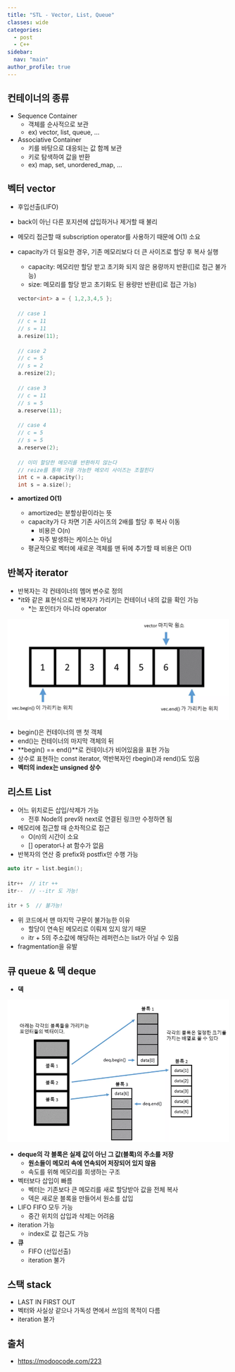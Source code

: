 ```yaml
---
title: "STL - Vector, List, Queue"
classes: wide
categories: 
  - post
  - C++
sidebar:
  nav: "main"
author_profile: true
---
```


## 컨테이너의 종류
* Sequence Container
  * 객체를 순사적으로 보관
  * ex) vector, list, queue, ...
* Associative Container
  * 키를 바탕으로 대응되는 값 함께 보관
  * 키로 탐색하여 값을 반환
  * ex) map, set, unordered_map, ...

## 벡터 vector
* 후입선출(LIFO)
* back이 아닌 다른 포지션에 삽입하거나 제거할 때 불리
* 메모리 접근할 때 subscription operator를 사용하기 때문에 O(1) 소요
* capacity가 더 필요한 경우, 기존 메모리보다 더 큰 사이즈로 할당 후 복사 실행
  * capacity: 메모리만 할당 받고 초기화 되지 않은 용량까지 반환([]로 접근 불가능)
  * size: 메모리를 할당 받고 초기화도 된 용량만 반환([]로 접근 가능)

  ```c++
  vector<int> a = { 1,2,3,4,5 };

  // case 1
  // c = 11
  // s = 11
  a.resize(11);

  // case 2
  // c = 5
  // s = 2
  a.resize(2);

  // case 3
  // c = 11
  // s = 5
  a.reserve(11);

  // case 4
  // c = 5
  // s = 5
  a.reserve(2);

  // 이미 할당한 메모리를 반환하지 않는다
  // reize를 통해 가용 가능한 메모리 사이즈는 조절힌다
  int c = a.capacity();
  int s = a.size();
  ```

* **amortized O(1)**
  * amortized는 분할상환이라는 뜻
  * capacity가 다 차면 기존 사이즈의 2배를 할당 후 복사 이동
    * 비용은 O(n)
    * 자주 발생하는 케이스는 아님
  * 평균적으로 벡터에 새로운 객체를 맨 뒤에 추가할 때 비용은 O(1)

## 반복자 iterator
* 반복자는 각 컨테이너의 멤머 변수로 정의
* *it와 같은 표현식으로 반복자가 가리키는 컨테이너 내의 값을 확인 가능
  * *는 포인터가 아니라 operator

![post_thumbnail](/assets/images/2165E44C595A970A1676B5.webp)

* begin()은 컨테이너의 맨 첫 객체
* end()는 컨테이너의 마지막 객체의 뒤
* **begin() == end()**로 컨테이너가 비어있음을 표현 가능
* 상수로 표현하는 const iterator, 역반복자인 rbegin()과 rend()도 있음
* **벡터의 index는 unsigned 상수**

## 리스트 List
* 어느 위치로든 삽입/삭제가 가능
  * 전후 Node의 prev와 next로 연결된 링크만 수정하면 됨
* 메모리에 접근할 때 순차적으로 접근
  * O(n)의 시간이 소요
  * [] operator나 at 함수가 없음
* 반복자의 연산 중 prefix와 postfix만 수행 가능

```c++
auto itr = list.begin();

itr++  // itr ++
itr--  // --itr 도 가능!

itr + 5  // 불가능!
```
* 위 코드에서 맨 마지막 구문이 불가능한 이유
  * 할당이 연속된 메모리로 이뤄져 있지 않기 때문
  * itr + 5의 주소값에 해당하는 레퍼런스는 list가 아닐 수 있음
* fragmentation을 유발

## 큐 queue & 덱 deque
* **덱**

![post_thumbnail](/assets/images/245FC94C595B5F9B133E4E.webp)

  * **deque의 각 블록은 실제 값이 아닌 그 값(블록)의 주소를 저장**
    * **원소들이 메모리 속에 연속되어 저장되어 있지 않음**
    * 속도를 위해 메모리를 희생하는 구조
  * 벡터보다 삽입이 빠름
    * 벡터는 기존보다 큰 메모리를 새로 할당받아 값을 전체 복사
    * 덱은 새로운 블록을 만들어서 원소를 삽입
  * LIFO FIFO 모두 가능
    * 중간 위치의 삽입과 삭제는 어려움
  * iteration 가능
    * index로 값 접근도 가능
* **큐**
  * FIFO (선입선출)
  * iteration 불가

## 스택 stack
* LAST IN FIRST OUT
* 벡터와 사실상 같으나 가독성 면에서 쓰임의 목적이 다름
* iteration 불가

## 출처
* <https://modoocode.com/223>